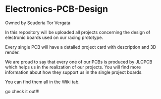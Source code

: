 # Electronics-PCB-Design
Owned by Scuderia Tor Vergata

In this repository will be uploaded all projects concerning the design of electronic boards used on our racing prototype.

Every single PCB will have a detailed project card with description and 3D render.

We are proud to say that every one of our PCBs is produced by JLCPCB which helps us in the realization of our projects.
You will find more information about how they support us in the single project boards.

You can find them all in the Wiki tab.

go check it out!!!
